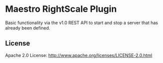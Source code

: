 Maestro RightScale Plugin
=========================

Basic functionality via the v1.0 REST API to start and stop a server that has already been defined.

## License
Apache 2.0 License: <http://www.apache.org/licenses/LICENSE-2.0.html>
